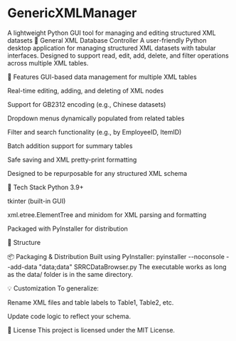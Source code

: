 # GenericXMLManager
A lightweight Python GUI tool for managing and editing structured XML datasets
📂 General XML Database Controller
A user-friendly Python desktop application for managing structured XML datasets with tabular interfaces. Designed to support read, edit, add, delete, and filter operations across multiple XML tables.

🔧 Features
GUI-based data management for multiple XML tables

Real-time editing, adding, and deleting of XML nodes

Support for GB2312 encoding (e.g., Chinese datasets)

Dropdown menus dynamically populated from related tables

Filter and search functionality (e.g., by EmployeeID, ItemID)

Batch addition support for summary tables

Safe saving and XML pretty-print formatting

Designed to be repurposable for any structured XML schema

🧪 Tech Stack
Python 3.9+

tkinter (built-in GUI)

xml.etree.ElementTree and minidom for XML parsing and formatting

Packaged with PyInstaller for distribution

📁 Structure


📦 Packaging & Distribution
Built using PyInstaller:
pyinstaller --noconsole --add-data "data;data" SRRCDataBrowser.py
The executable works as long as the data/ folder is in the same directory.

💡 Customization
To generalize:

Rename XML files and table labels to Table1, Table2, etc.

Update code logic to reflect your schema.

📃 License
This project is licensed under the MIT License.

